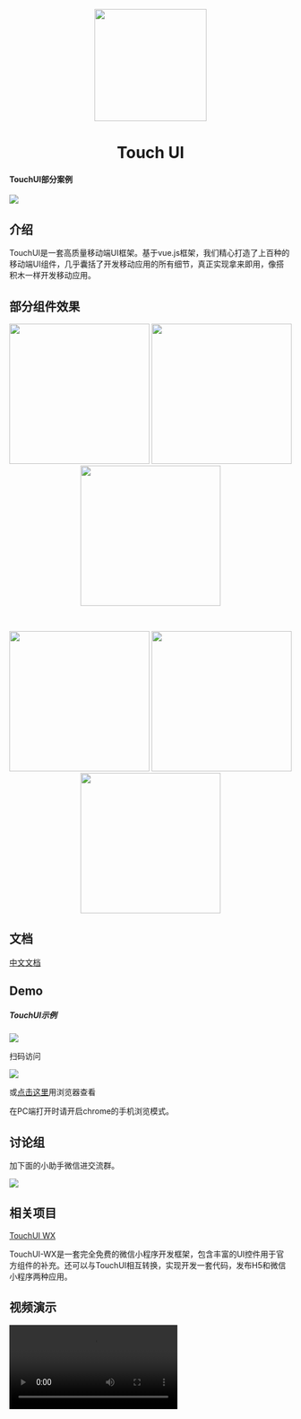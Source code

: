 <p align="center">

<img width="200" height="200" src="https://github.com/uileader/touchui/blob/master/images/about_logo.png" />

</p>

<h1 align="center">Touch UI</h1>



####  TouchUI部分案例

<img src="https://github.com/uileader/touchui/blob/master/img/1.png" />



## 介绍

TouchUI是一套高质量移动端UI框架。基于vue.js框架，我们精心打造了上百种的移动端UI组件，几乎囊括了开发移动应用的所有细节，真正实现拿来即用，像搭积木一样开发移动应用。

## 部分组件效果

<p align="center">



<img  src="https://github.com/uileader/touchui/blob/master/img/3.gif" width="250"/>

<img src="https://github.com/uileader/touchui/blob/master/img/4.gif" width="250"/>

<img src="https://github.com/uileader/touchui/blob/master/img/8.gif" width="250" />

​		

</p>





<p align="center">

<img src="https://github.com/uileader/touchui/blob/master/img/5.gif" width="250"/>

<img src="https://github.com/uileader/touchui/blob/master/img/6.gif" width="250"/>

<img src="https://github.com/uileader/touchui/blob/master/img/7.gif" width="250"/>



</p>



## 文档

<a href="http://www.touchui.io/touchui_doc/">中文文档</a>

## Demo

##### TouchUI示例

<img src="https://github.com/uileader/touchui/blob/master/img/9.png" />

扫码访问

 <img src="http://images.uileader.com/20180425/0fa2b2f8-f1b5-403e-946b-8f229d70b182.png" />

或<a href="http://www.touchui.io/touchui_webapp/">点击这里</a>用浏览器查看

在PC端打开时请开启chrome的手机浏览模式。

## 讨论组

加下面的小助手微信进交流群。

 <img src="http://www.touchui.io/img/weixin_frank.png" />



## 相关项目

<a href="https://github.com/uileader/touchuiwx" >TouchUI WX</a>

TouchUI-WX是一套完全免费的微信小程序开发框架，包含丰富的UI控件用于官方组件的补充。还可以与TouchUI相互转换，实现开发一套代码，发布H5和微信小程序两种应用。



## 视频演示

<video src="http://mp3.cyzone.cn/uploadfile/2018/0314/4f38038c9330519ac345ca00e7551a19.mp4" controls="controls"></video>